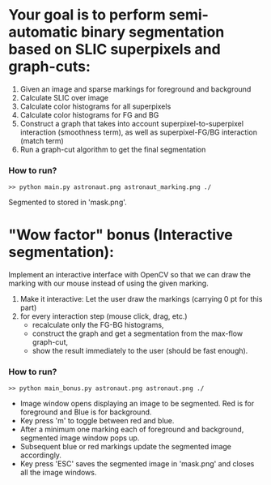 # Your goal is to perform semi-automatic binary segmentation based on SLIC superpixels and graph-cuts:
1. Given an image and sparse markings for foreground and background
2. Calculate SLIC over image
3. Calculate color histograms for all superpixels
4. Calculate color histograms for FG and BG
5. Construct a graph that takes into account superpixel-to-superpixel interaction (smoothness term), as well as superpixel-FG/BG interaction (match term)
6. Run a graph-cut algorithm to get the final segmentation

### How to run?
```
>> python main.py astronaut.png astronaut_marking.png ./
```
Segmented to stored in 'mask.png'.
 

# "Wow factor" bonus (Interactive segmentation):
Implement an interactive interface with OpenCV so that we can draw the marking with our mouse instead of using the given marking. 
1. Make it interactive: Let the user draw the markings (carrying 0 pt for this part)
2. for every interaction step (mouse click, drag, etc.)
    * recalculate only the FG-BG histograms,
    * construct the graph and get a segmentation from the max-flow graph-cut,
    * show the result immediately to the user (should be fast enough).
    
### How to run?
```
>> python main_bonus.py astronaut.png astronaut.png ./
```

* Image window opens displaying an image to be segmented. Red is for foreground and Blue is for background.
* Key press 'm' to toggle between red and blue.
* After a minimum one marking each of foreground and background, segmented image window pops up.
* Subsequent blue or red markings update the segmented image accordingly.
* Key press 'ESC' saves the segmented image in 'mask.png' and closes all the image windows.
